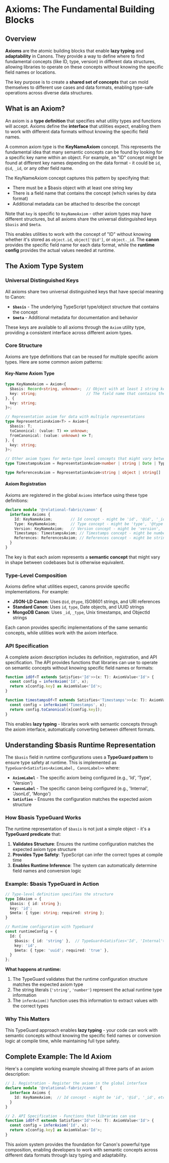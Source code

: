 # Axioms: The Fundamental Building Blocks

## Overview

**Axioms** are the atomic building blocks that enable **lazy typing** and **adaptability** in Canons. They provide a way to define where to find fundamental concepts (like ID, type, version) in different data structures, allowing libraries to operate on these concepts without knowing the specific field names or locations.

The key purpose is to create a **shared set of concepts** that can mold themselves to different use cases and data formats, enabling type-safe operations across diverse data structures.

## What is an Axiom?

An axiom is a **type definition** that specifies what utility types and functions will accept. Axioms define the **interface** that utilities expect, enabling them to work with different data formats without knowing the specific field names.

A common axiom type is the **KeyNameAxiom** concept. This represents the fundamental idea that many semantic concepts can be found by looking for a specific key name within an object. For example, an "ID" concept might be found at different key names depending on the data format - it could be `id`, `@id`, `_id`, or any other field name.

The KeyNameAxiom concept captures this pattern by specifying that:
- There must be a $basis object with at least one string key
- There is a field name that contains the concept (which varies by data format)
- Additional metadata can be attached to describe the concept

Note that `key` is specific to `KeyNameAxiom` - other axiom types may have different structures, but all axioms share the universal distinguished keys `$basis` and `$meta`.

This enables utilities to work with the concept of "ID" without knowing whether it's stored as `object.id`, `object['@id']`, or `object._id`. The **canon** provides the specific field name for each data format, while the **runtime config** provides the actual values needed at runtime.

## The Axiom Type System

### Universal Distinguished Keys

All axioms share two universal distinguished keys that have special meaning to Canon:

- **`$basis`** - The underlying TypeScript type/object structure that contains the concept
- **`$meta`** - Additional metadata for documentation and behavior

These keys are available to all axioms through the `Axiom` utility type, providing a consistent interface across different axiom types.

### Core Structure

Axioms are type definitions that can be reused for multiple specific axiom types. Here are some common axiom patterns:

#### Key-Name Axiom Type
```typescript
type KeyNameAxiom = Axiom<{
  $basis: Record<string, unknown>;  // Object with at least 1 string key
  key: string;                      // The field name that contains the concept
}, {
  key: string;
}>;

// Representation axiom for data with multiple representations
type RepresentationAxiom<T> = Axiom<{
  $basis: T;
  toCanonical: (value: T) => unknown;
  fromCanonical: (value: unknown) => T;
}, {
  key: string;
}>;

// Other axiom types for meta-type level concepts that might vary between codebases
type TimestampsAxiom = RepresentationAxiom<number | string | Date | TypeGuard<unknown>>;

type ReferencesAxiom = RepresentationAxiom<string | object | string[] | TypeGuard<unknown>>;
```

#### Axiom Registration
Axioms are registered in the global `Axioms` interface using these type definitions:

```typescript
declare module '@relational-fabric/canon' {
  interface Axioms {
    Id: KeyNameAxiom;        // Id concept - might be 'id', '@id', '_id', etc.
    Type: KeyNameAxiom;      // Type concept - might be 'type', '@type', '_type', etc.
    Version: KeyNameAxiom;   // Version concept - might be 'version', 'v', 'rev', etc.
    Timestamps: TimestampsAxiom; // Timestamps concept - might be number, string, Date, etc.
    References: ReferencesAxiom; // References concept - might be string, object, array, etc.
  }
}
```

The key is that each axiom represents a **semantic concept** that might vary in shape between codebases but is otherwise equivalent.

### Type-Level Composition

Axioms define what utilities expect, canons provide specific implementations. For example:

- **JSON-LD Canon**: Uses `@id`, `@type`, ISO8601 strings, and URI references
- **Standard Canon**: Uses `id`, `type`, Date objects, and UUID strings  
- **MongoDB Canon**: Uses `_id`, `_type`, Unix timestamps, and ObjectId strings

Each canon provides specific implementations of the same semantic concepts, while utilities work with the axiom interface.

### API Specification

A complete axiom description includes its definition, registration, and API specification. The API provides functions that libraries can use to operate on semantic concepts without knowing specific field names or formats:

```typescript
function idOf<T extends Satisfies<'Id'>>(x: T): AxiomValue<'Id'> {
  const config = inferAxiom('Id', x);
  return x[config.key] as AxiomValue<'Id'>;
}

function timestampsOf<T extends Satisfies<'Timestamps'>>(x: T): AxiomValue<'Timestamps'> {
  const config = inferAxiom('Timestamps', x);
  return config.toCanonical(x[config.key]);
}
```

This enables **lazy typing** - libraries work with semantic concepts through the axiom interface, automatically converting between different formats.

## Understanding $basis Runtime Representation

The `$basis` field in runtime configurations uses a **TypeGuard pattern** to ensure type safety at runtime. This is implemented as `TypeGuard<Satisfies<AxiomLabel, CanonLabel>>` where:

- **`AxiomLabel`** - The specific axiom being configured (e.g., 'Id', 'Type', 'Version')
- **`CanonLabel`** - The specific canon being configured (e.g., 'Internal', 'JsonLd', 'Mongo')
- **`Satisfies`** - Ensures the configuration matches the expected axiom structure

### How $basis TypeGuard Works

The runtime representation of `$basis` is not just a simple object - it's a **TypeGuard predicate** that:

1. **Validates Structure**: Ensures the runtime configuration matches the expected axiom type structure
2. **Provides Type Safety**: TypeScript can infer the correct types at compile time
3. **Enables Runtime Inference**: The system can automatically determine field names and conversion logic

### Example: $basis TypeGuard in Action

```typescript
// Type-level definition specifies the structure
type IdAxiom = {
  $basis: { id: string };
  key: 'id';
  $meta: { type: string; required: string };
}

// Runtime configuration with TypeGuard
const runtimeConfig = {
  Id: {
    $basis: { id: 'string' },  // TypeGuard<Satisfies<'Id', 'Internal'>>
    key: 'id',
    $meta: { type: 'uuid'; required: 'true' },
  }
};
```

**What happens at runtime:**
1. The TypeGuard validates that the runtime configuration structure matches the expected axiom type
2. The string literals (`'string'`, `'number'`) represent the actual runtime type information
3. The `inferAxiom()` function uses this information to extract values with the correct types

### Why This Matters

This TypeGuard approach enables **lazy typing** - your code can work with semantic concepts without knowing the specific field names or conversion logic at compile time, while maintaining full type safety.

## Complete Example: The Id Axiom

Here's a complete working example showing all three parts of an axiom description:

```typescript
// 1. Registration - Register the axiom in the global interface
declare module '@relational-fabric/canon' {
  interface Axioms {
    Id: KeyNameAxiom;  // Id concept - might be 'id', '@id', '_id', etc.
  }
}

// 2. API Specification - Functions that libraries can use
function idOf<T extends Satisfies<'Id'>>(x: T): AxiomValue<'Id'> {
  const config = inferAxiom('Id', x);
  return x[config.key] as AxiomValue<'Id'>;
}
```

This axiom system provides the foundation for Canon's powerful type composition, enabling developers to work with semantic concepts across different data formats through lazy typing and adaptability.